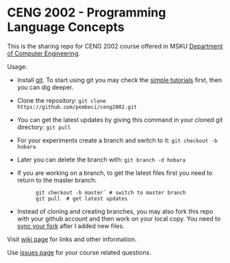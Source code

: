 # CENG 2002 - Programming Language Concepts 
This is the sharing repo for CENG 2002 course offered in MSKU [Department of Computer Engineering](http://bilmuh.mu.edu.tr/).

Usage:

* Install [git](https://git-scm.com/downloads). To start using git you may check the [simple tutorials](https://www.google.com.tr/search?q=git+simple+tutorial) first, then you can dig deeper.
* Clone the repository: `git clone https://github.com/pembeci/ceng2002.git`
* You can get the latest updates by giving this command in your cloned git directory: `git pull` 
* For your experiments create a branch and switch to it: `git checkout -b hobara`
* Later you can delete the branch with: `git branch -d hobara`
* If you are working on a branch, to get the latest files first you need to return to the master branch: 

  ```
        git checkout -b master` # switch to master branch 
        git pull  # get latest updates
  ```      
* Instead of cloning and creating branches, you may also fork this repo with your github account and then work on your local copy. You need to [sync your fork](https://help.github.com/articles/syncing-a-fork/) after I added new files.

Visit [wiki page](https://github.com/pembeci/ceng2002/wiki) for links and other information.

Use [issues page](https://github.com/pembeci/ceng2002/issues) for your course related questions.

